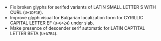 * Fix broken glyphs for serifed variants of LATIN SMALL LETTER S WITH CURL (`U+1DF1E`).
* Improve glyph visual for Bulgarian localization form for CYRILLIC CAPITAL LETTER EF (`U+0424`) under slab.
* Make presence of descender serif automatic for LATIN CAPTITAL LETTER BETA (`U+A7B4`).
